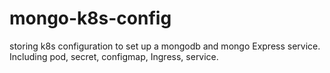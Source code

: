 # mongo-k8s-config
storing k8s configuration to set up a mongodb and mongo Express service. Including pod, secret, configmap, Ingress, service.
